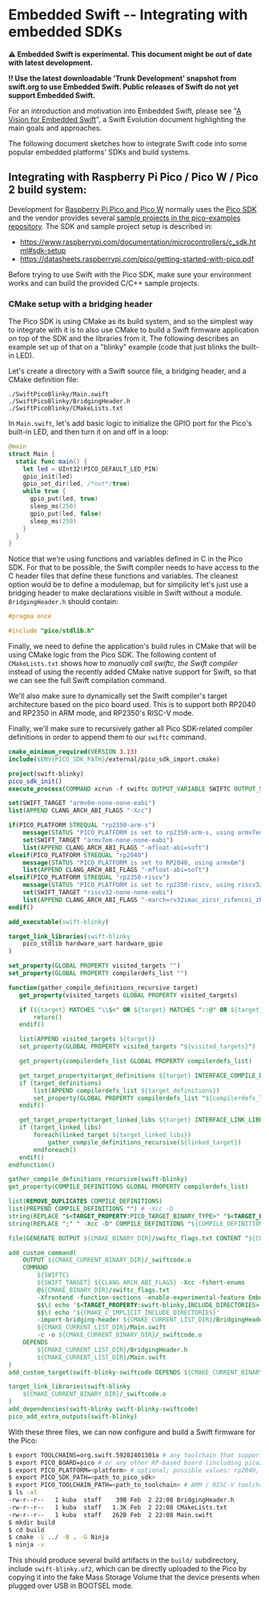 # Embedded Swift -- Integrating with embedded SDKs

**⚠️ Embedded Swift is experimental. This document might be out of date with latest development.**

**‼️ Use the latest downloadable 'Trunk Development' snapshot from swift.org to use Embedded Swift. Public releases of Swift do not yet support Embedded Swift.**

For an introduction and motivation into Embedded Swift, please see "[A Vision for Embedded Swift](https://github.com/swiftlang/swift-evolution/blob/main/visions/embedded-swift.md)", a Swift Evolution document highlighting the main goals and approaches.

The following document sketches how to integrate Swift code into some popular embedded platforms' SDKs and build systems.

## Integrating with Raspberry Pi Pico / Pico W / Pico 2 build system:

Development for [Raspberry Pi Pico and Pico W](https://www.raspberrypi.com/products/raspberry-pi-pico/) normally uses the [Pico SDK](https://github.com/raspberrypi/pico-sdk) and the vendor provides several [sample projects in the pico-examples repository](https://github.com/raspberrypi/pico-examples). The SDK and sample project setup is described in:

- https://www.raspberrypi.com/documentation/microcontrollers/c_sdk.html#sdk-setup
- https://datasheets.raspberrypi.com/pico/getting-started-with-pico.pdf

Before trying to use Swift with the Pico SDK, make sure your environment works and can build the provided C/C++ sample projects.

### CMake setup with a bridging header

The Pico SDK is using CMake as its build system, and so the simplest way to integrate with it is to also use CMake to build a Swift firmware application on top of the SDK and the libraries from it. The following describes an example set up of that on a "blinky" example (code that just blinks the built-in LED).

Let's create a directory with a Swift source file, a bridging header, and a CMake definition file:

```
./SwiftPicoBlinky/Main.swift
./SwiftPicoBlinky/BridgingHeader.h
./SwiftPicoBlinky/CMakeLists.txt
```

In `Main.swift`, let's add basic logic to initialize the GPIO port for the Pico's built-in LED, and then turn it on and off in a loop:

```swift
@main
struct Main {
  static func main() {
    let led = UInt32(PICO_DEFAULT_LED_PIN)
    gpio_init(led)
    gpio_set_dir(led, /*out*/true)
    while true {
      gpio_put(led, true)
      sleep_ms(250)
      gpio_put(led, false)
      sleep_ms(250)
    }
  }
}
```

Notice that we're using functions and variables defined in C in the Pico SDK. For that to be possible, the Swift compiler needs to have access to the C header files that define these functions and variables. The cleanest option would be to define a modulemap, but for simplicity let's just use a bridging header to make declarations visible in Swift without a module. `BridgingHeader.h` should contain:

```c
#pragma once

#include "pico/stdlib.h"
```

Finally, we need to define the application's build rules in CMake that will be using CMake logic from the Pico SDK. The following content of `CMakeLists.txt` shows how to *manually call swiftc, the Swift compiler* instead of using the recently added CMake native support for Swift, so that we can see the full Swift compilation command.

We'll also make sure to dynamically set the Swift compiler's target architecture based on the pico board used. This is to support both RP2040 and RP2350 in ARM mode, and RP2350's RISC-V mode.

Finally, we'll make sure to recursively gather all Pico SDK-related compiler definitions in order to append them to our `swiftc` command.

```cmake
cmake_minimum_required(VERSION 3.13)
include($ENV{PICO_SDK_PATH}/external/pico_sdk_import.cmake)

project(swift-blinky)
pico_sdk_init()
execute_process(COMMAND xcrun -f swiftc OUTPUT_VARIABLE SWIFTC OUTPUT_STRIP_TRAILING_WHITESPACE)

set(SWIFT_TARGET "armv6m-none-none-eabi")
list(APPEND CLANG_ARCH_ABI_FLAGS "-Xcc") 

if(PICO_PLATFORM STREQUAL "rp2350-arm-s")
    message(STATUS "PICO_PLATFORM is set to rp2350-arm-s, using armv7em")
    set(SWIFT_TARGET "armv7em-none-none-eabi")
    list(APPEND CLANG_ARCH_ABI_FLAGS "-mfloat-abi=soft")
elseif(PICO_PLATFORM STREQUAL "rp2040")
    message(STATUS "PICO_PLATFORM is set to RP2040, using armv6m")
    list(APPEND CLANG_ARCH_ABI_FLAGS "-mfloat-abi=soft")
elseif(PICO_PLATFORM STREQUAL "rp2350-riscv")
    message(STATUS "PICO_PLATFORM is set to rp2350-riscv, using riscv32.")
    set(SWIFT_TARGET "riscv32-none-none-eabi")
    list(APPEND CLANG_ARCH_ABI_FLAGS "-march=rv32imac_zicsr_zifencei_zba_zbb_zbs_zbkb" "-Xcc" "-mabi=ilp32")
endif()

add_executable(swift-blinky)

target_link_libraries(swift-blinky
    pico_stdlib hardware_uart hardware_gpio
)

set_property(GLOBAL PROPERTY visited_targets "")
set_property(GLOBAL PROPERTY compilerdefs_list "")

function(gather_compile_definitions_recursive target)
   get_property(visited_targets GLOBAL PROPERTY visited_targets)

   if (${target} MATCHES "\\$<" OR ${target} MATCHES "::@" OR ${target} IN_LIST visited_targets)
       return()
   endif()

   list(APPEND visited_targets ${target})
   set_property(GLOBAL PROPERTY visited_targets "${visited_targets}")

   get_property(compilerdefs_list GLOBAL PROPERTY compilerdefs_list)

   get_target_property(target_definitions ${target} INTERFACE_COMPILE_DEFINITIONS)
   if (target_definitions)
       list(APPEND compilerdefs_list ${target_definitions})
       set_property(GLOBAL PROPERTY compilerdefs_list "${compilerdefs_list}")
   endif()

   get_target_property(target_linked_libs ${target} INTERFACE_LINK_LIBRARIES)
   if (target_linked_libs)
       foreach(linked_target ${target_linked_libs})
           gather_compile_definitions_recursive(${linked_target})
       endforeach()
   endif()
endfunction()

gather_compile_definitions_recursive(swift-blinky)
get_property(COMPILE_DEFINITIONS GLOBAL PROPERTY compilerdefs_list)

list(REMOVE_DUPLICATES COMPILE_DEFINITIONS)
list(PREPEND COMPILE_DEFINITIONS "") # -Xcc -D
string(REPLACE "$<TARGET_PROPERTY:PICO_TARGET_BINARY_TYPE>" "$<TARGET_PROPERTY:swift-blinky,PICO_TARGET_BINARY_TYPE>" COMPILE_DEFINITIONS "${COMPILE_DEFINITIONS}")
string(REPLACE ";" " -Xcc -D" COMPILE_DEFINITIONS "${COMPILE_DEFINITIONS}")

file(GENERATE OUTPUT ${CMAKE_BINARY_DIR}/swiftc_flags.txt CONTENT "${COMPILE_DEFINITIONS}")

add_custom_command(
    OUTPUT ${CMAKE_CURRENT_BINARY_DIR}/_swiftcode.o
    COMMAND
        ${SWIFTC}
        ${SWIFT_TARGET} ${CLANG_ARCH_ABI_FLAGS} -Xcc -fshort-enums
        @${CMAKE_BINARY_DIR}/swiftc_flags.txt
        -Xfrontend -function-sections -enable-experimental-feature Embedded -wmo -parse-as-library
        $$\( echo '$<TARGET_PROPERTY:swift-blinky,INCLUDE_DIRECTORIES>' | tr '\;' '\\n' | sed -e 's/\\\(.*\\\)/-Xcc -I\\1/g' \)
        $$\( echo '${CMAKE_C_IMPLICIT_INCLUDE_DIRECTORIES}'             | tr ' '  '\\n' | sed -e 's/\\\(.*\\\)/-Xcc -I\\1/g' \)
        -import-bridging-header ${CMAKE_CURRENT_LIST_DIR}/BridgingHeader.h
        ${CMAKE_CURRENT_LIST_DIR}/Main.swift
        -c -o ${CMAKE_CURRENT_BINARY_DIR}/_swiftcode.o
    DEPENDS
        ${CMAKE_CURRENT_LIST_DIR}/BridgingHeader.h
        ${CMAKE_CURRENT_LIST_DIR}/Main.swift
)
add_custom_target(swift-blinky-swiftcode DEPENDS ${CMAKE_CURRENT_BINARY_DIR}/_swiftcode.o)

target_link_libraries(swift-blinky
    ${CMAKE_CURRENT_BINARY_DIR}/_swiftcode.o
)
add_dependencies(swift-blinky swift-blinky-swiftcode)
pico_add_extra_outputs(swift-blinky)
```

With these three files, we can now configure and build a Swift firmware for the Pico:

```bash
$ export TOOLCHAINS=org.swift.59202401301a # any toolchain that supports embedded
$ export PICO_BOARD=pico # or any other RP-based board (including pico2)
$ export PICO_PLATFORM=<platform> # optional; possible values: rp2040, rp2350-arm-s or rp2350-riscv 
$ export PICO_SDK_PATH=<path_to_pico_sdk>
$ export PICO_TOOLCHAIN_PATH=<path_to_toolchain> # ARM / RISC-V toolchain
$ ls -al
-rw-r--r--   1 kuba  staff    39B Feb  2 22:08 BridgingHeader.h
-rw-r--r--   1 kuba  staff   1.3K Feb  2 22:08 CMakeLists.txt
-rw-r--r--   1 kuba  staff   262B Feb  2 22:08 Main.swift
$ mkdir build
$ cd build
$ cmake -S ../ -B . -G Ninja
$ ninja -v
```

This should produce several build artifacts in the `build/` subdirectory, include `swift-blinky.uf2`, which can be directly uploaded to the Pico by copying it into the fake Mass Storage Volume that the device presents when plugged over USB in BOOTSEL mode.
